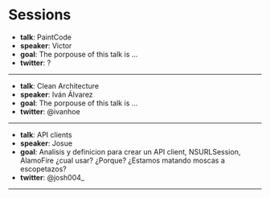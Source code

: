 # Sessions

- **talk**: PaintCode
- **speaker**: Victor
- **goal**: The porpouse of this talk is ...
- **twitter**: ?    

---

- **talk**: Clean Architecture
- **speaker**: Iván Álvarez
- **goal**: The porpouse of this talk is ...
- **twitter**: @ivanhoe
---

- **talk**: API clients
- **speaker**: Josue
- **goal**: Analisis y definicion para crear un API client, NSURLSession, AlamoFire ¿cual usar? ¿Porque? ¿Estamos matando moscas a escopetazos?
- **twitter**: @josh004_
---